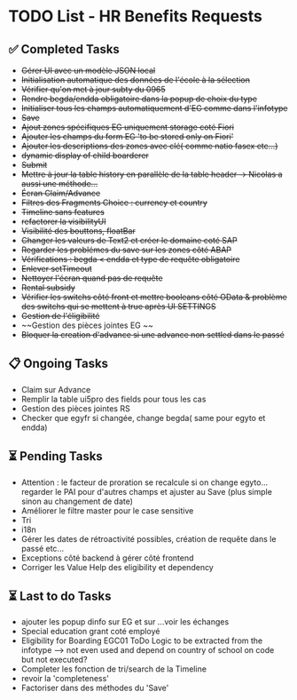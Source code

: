 # TODO List - HR Benefits Requests

## ✅ Completed Tasks
- ~~Gérer UI avec un modèle JSON local~~
- ~~Initialisation automatique des données de l'école à la sélection~~
- ~~Vérifier qu'on met à jour subty du 0965~~
- ~~Rendre begda/endda obligatoire dans la popup de choix du type~~
- ~~Initialiser tous les champs automatiquement d'EG comme dans l'infotype~~
- ~~Save~~
- ~~Ajout zones spécifiques EG uniquement storage coté Fiori~~
- ~~Ajouter les champs du form EG 'to be stored only on Fiori'~~
- ~~Ajouter les descriptions des zones avec clé( comme natio fasex etc...)~~
- ~~dynamic display of child boarderer~~
- ~~Submit~~
- ~~Mettre à jour la table history en parallèle de la table header -> Nicolas a aussi une méthode...~~
- ~~Écran Claim/Advance~~
- ~~Filtres des Fragments Choice : currency et country~~
- ~~Timeline sans features~~
- ~~refactorer la visibilityUI~~
- ~~Visibilité des bouttons, floatBar~~
- ~~Changer les valeurs de Text2 et créer le domaine coté SAP~~
- ~~Regarder les problémes du save sur les zones côté ABAP~~
- ~~Vérifications : begda < endda et type de requête obligatoire~~
- ~~Enlever setTimeout~~  
- ~~Nettoyer l'écran quand pas de requête~~
- ~~Rental subsidy~~
- ~~Vérifier les switchs côté front et mettre booleans côté OData & problème des switchs qui se mettent à true après UI SETTINGS~~
- ~~Gestion de l'éligibilité~~
- ~~Gestion des pièces jointes EG ~~
- ~~Bloquer la creation d'advance si une advance non settled dans le passé~~

## 📋 Ongoing Tasks

- Claim sur Advance 
- Remplir la table ui5pro des fields pour tous les cas
- Gestion des pièces jointes RS
- Checker que egyfr si changée, change begda( same pour egyto et endda)


## ⏳ Pending Tasks



- Attention : le facteur de proration se recalcule si on change egyto... regarder le PAI pour d'autres champs et ajuster au Save (plus simple sinon au changement de date)
- Améliorer le filtre master pour le case sensitive
- Tri
- i18n
- Gérer les dates de rétroactivité possibles, création de requête dans le passé etc...
- Exceptions côté backend à gérer côté frontend
- Corriger les Value Help des eligibility et dependency

## ⏳ Last to do Tasks

- ajouter les popup dinfo sur EG et sur ...voir les échanges
- Special education grant coté employé
- Eligibility for Boarding	EGC01	ToDo	Logic to be extracted from the infotype --> not even used and depend on country of school on code but not executed?
- Completer les fonction de tri/search de la Timeline
- revoir la 'completeness'  
- Factoriser dans des méthodes du 'Save'
